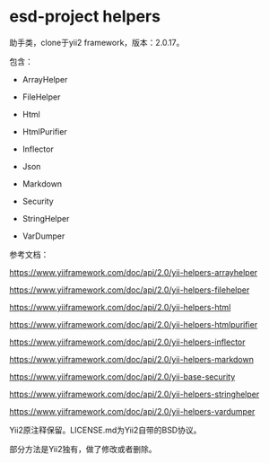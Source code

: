 # esd-project helpers
助手类，clone于yii2 framework，版本：2.0.17。

包含：

- ArrayHelper

- FileHelper

- Html

- HtmlPurifier

- Inflector

- Json

- Markdown

- Security

- StringHelper

- VarDumper

  

参考文档：

https://www.yiiframework.com/doc/api/2.0/yii-helpers-arrayhelper

https://www.yiiframework.com/doc/api/2.0/yii-helpers-filehelper

https://www.yiiframework.com/doc/api/2.0/yii-helpers-html

https://www.yiiframework.com/doc/api/2.0/yii-helpers-htmlpurifier

https://www.yiiframework.com/doc/api/2.0/yii-helpers-inflector

https://www.yiiframework.com/doc/api/2.0/yii-helpers-markdown

https://www.yiiframework.com/doc/api/2.0/yii-base-security

https://www.yiiframework.com/doc/api/2.0/yii-helpers-stringhelper

https://www.yiiframework.com/doc/api/2.0/yii-helpers-vardumper



Yii2原注释保留。LICENSE.md为Yii2自带的BSD协议。

部分方法是Yii2独有，做了修改或者删除。